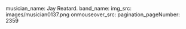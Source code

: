 musician_name: Jay Reatard.
band_name: 
img_src: images/musician0137.png
onmouseover_src: 
pagination_pageNumber: 2359
